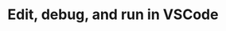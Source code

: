 ---
title: 'Edit, debug, and run in VSCode'
description: Tired of disjointed toolchains disrupting your workflow? Take control of your integration development with Ballerina. Realize your ideas in VSCode, use your favorite tools, and store them in Git.
image: 'images/edit-debug-diagraam-v4.png'
---